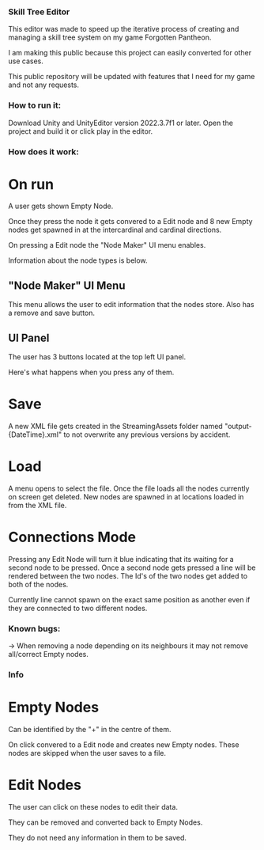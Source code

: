### Skill Tree Editor

This editor was made to speed up the iterative process of creating and managing a skill tree system on my game Forgotten Pantheon.

I am making this public because this project can easily converted for other use cases.

This public repository will be updated with features that I need for my game and not any requests.

### How to run it:

Download Unity and UnityEditor version 2022.3.7f1 or later.
Open the project and build it or click play in the editor.

### How does it work:

# On run

A user gets shown Empty Node.

Once they press the node it gets convered to a Edit node and 
8 new Empty nodes get spawned in at the intercardinal and cardinal directions.

On pressing a Edit node the "Node Maker" UI menu enables.

Information about the node types is below.

## "Node Maker" UI Menu

This menu allows the user to edit information that the nodes store.
Also has a remove and save button.

## UI Panel

The user has 3 buttons located at the top left UI panel.

Here's what happens when you press any of them.

# Save

A new XML file gets created in the StreamingAssets folder 
named "output-{DateTime}.xml" to not overwrite any previous versions by accident.

# Load 

A menu opens to select the file.
Once the file loads all the nodes currently on screen get deleted.
New nodes are spawned in at locations loaded in from the XML file.

# Connections Mode

Pressing any Edit Node will turn it blue indicating that its waiting for a second node to be pressed.
Once a second node gets pressed a line will be rendered between the two nodes.
The Id's of the two nodes get added to both of the nodes.

Currently line cannot spawn on the exact same position as another even if they are connected to two different nodes.

### Known bugs:

-> When removing a node depending on its neighbours it may not remove all/correct Empty nodes.

### Info

# Empty Nodes

Can be identified by the "+" in the centre of them.

On click convered to a Edit node and creates new Empty nodes.
These nodes are skipped when the user saves to a file.

# Edit Nodes

The user can click on these nodes to edit their data.

They can be removed and converted back to Empty Nodes.

They do not need any information in them to be saved.
